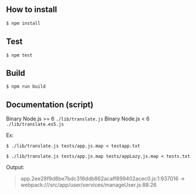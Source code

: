 ## How to install

```sh
$ npm install
```

## Test

```shell
$ npm test
```

## Build

```shell
$ npm run build
```

## Documentation (script)

Binary Node.js >= 6 `./lib/translate.js`
Binary Node.js < 6 `./lib/translate.es5.js`

Ex:

```shell
$ ./lib/translate.js tests/app.js.map < testapp.txt
```

```shell
$ ./lib/translate.js tests/app.js.map tests/appLazy.js.map < tests.txt
```


Output:

> app.2ee28f9d8be7bdc316ddb862acaff899402acec0.js:1:937016 -> webpack:///src/app/user/services/manageUser.js:88:26

